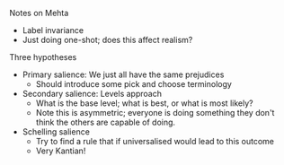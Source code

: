 Notes on Mehta

- Label invariance
- Just doing one-shot; does this affect realism?


Three hypotheses
- Primary salience: We just all have the same prejudices
    - Should introduce some pick and choose terminology
- Secondary salience: Levels approach
    - What is the base level; what is best, or what is most likely?
    - Note this is asymmetric; everyone is doing something they don't think the others are capable of doing.
- Schelling salience
    - Try to find a rule that if universalised would lead to this outcome
    - Very Kantian!